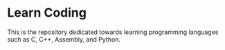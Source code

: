 # Learn Coding
This is the repository dedicated towards learning programming languages such as C, C++, Assembly, and Python. 
